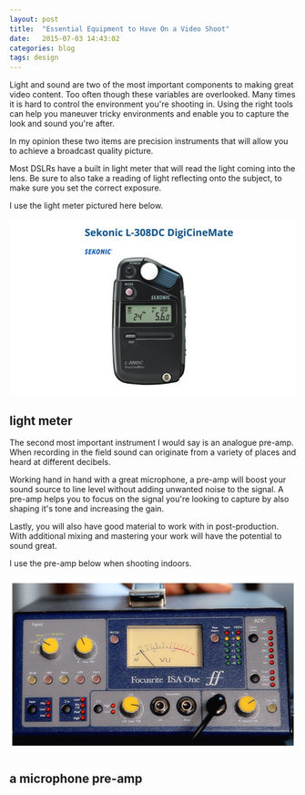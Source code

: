 ```yaml
---
layout: post
title:  "Essential Equipment to Have On a Video Shoot"
date:   2015-07-03 14:43:02
categories: blog
tags: design
---
```


Light and sound are two of the most important components to making great video content.  Too often though these variables are overlooked.  Many times it is hard to control the environment you're shooting in.  Using the right tools can help you maneuver tricky environments and enable you to capture the look and sound you're after.   

In my opinion these two items are precision instruments that will allow you to achieve a broadcast quality picture. 

Most DSLRs have a built in light meter that will read the light coming into the lens.  Be sure to also take a reading of light reflecting onto the subject, to make sure you set the correct exposure. 

I use the light meter pictured here below.  

![Video Light Meter](/images/lightMeter.png)

## light meter 

The second most important instrument I would say is an analogue pre-amp.  When recording in the field sound can originate from a variety of places and heard at different decibels. 

 Working hand in hand with a great microphone, a pre-amp will boost your sound source to line level without adding unwanted noise to the signal.  A pre-amp helps you to focus on the signal you're looking to capture by also shaping it's tone and increasing the gain. 

 Lastly, you will also have good material to work with in post-production.  With additional mixing and mastering your work will have the potential to sound great. 

I use the pre-amp below when shooting indoors.

![Microphone Pre-Amp](/images/preAmp.png)  

## a microphone pre-amp

